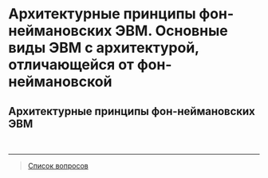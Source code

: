 # Архитектурные принципы фон-неймановских ЭВМ. Основные виды ЭВМ с архитектурой, отличающейся от фон-неймановской


## Архитектурные принципы фон-неймановских ЭВМ


&nbsp;
<hr>

> [Список вопросов](Вопросы_ТПП.md)